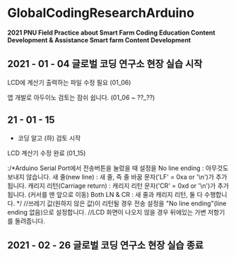 # GlobalCodingResearchArduino

__2021 PNU Field Practice about Smart Farm Coding Education Content Development & Assistance Smart farm Content Development__

## 2021 - 01 - 04 글로벌 코딩 연구소 현장 실습 시작

LCD에 계산기 출력하는 파일 수정 필요 (01_06)

앱 개발로 아두이노 검토는 잠쉬 쉽니다. (01_06 ~ ??_??) 

21 - 01 - 15
------------

- 코딩 알고 (하) 검토 시작

LCD 계산기 수정 완료 (01_15)

 :/*Arduino Serial Port에서 전송버튼을 눌렀을 때 설정을
  No line ending : 아무것도 보내지 않습니다.
  새 줄(new line) : 새 줄, 즉 줄 바꿈 문자('LF' = 0xa or '\n')가 추가됩니다.
  캐리지 리턴(Carriage return) : 캐리지 리턴 문자('CR' = 0xd or '\n')가 추가됩니다. (커서를 맨 앞으로 이동)
  Both LN & CR : 새 줄과 캐리지 리턴, 둘 다 수행합니다.
*/
//쓰레기 값(원하지 않은 값)이 리턴될 경우 전송 설정을 "No line ending"(line ending 없음)으로 설정합니다.
//LCD 화면이 나오지 않을 경우 뒤에있는 가변 저항기를 돌려줍니다.


## 2021 - 02 - 26 글로벌 코딩 연구소 현장 실습 종료
